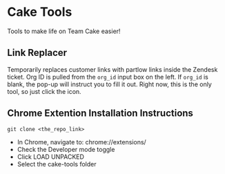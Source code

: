 # Cake Tools
Tools to make life on Team Cake easier!

## Link Replacer
Temporarily replaces customer links with partlow links inside the Zendesk ticket. Org ID is pulled from the `org_id` input box on the left. If `org_id` is blank, the pop-up will instruct you to fill it out. Right now, this is the only tool, so just click the icon.

## Chrome Extention Installation Instructions
```
git clone <the_repo_link>
```

- In Chrome, navigate to: chrome://extensions/
- Check the Developer mode toggle
- Click LOAD UNPACKED
- Select the cake-tools folder
